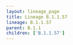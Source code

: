 ```yaml
---
layout: lineage_page
title: Lineage B.1.1.57
lineage: B.1.1.57
parent: B.1.1
children: ['B.1.1.57']
---
```

